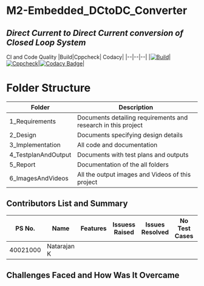 # **M2-Embedded_DCtoDC_Converter**

## ***Direct Current to Direct Current conversion of Closed Loop System***


CI and Code Quality
|Build|Cppcheck|	Codacy|
|--|--|--|
|[![Build](https://github.com/natrajsk007/M2-Embedded_DCtoDC_Converter/actions/workflows/compile.yml/badge.svg)](https://github.com/natrajsk007/M2-Embedded_DCtoDC_Converter/actions/workflows/compile.yml)|[![Cppcheck](https://github.com/natrajsk007/M2-Embedded_DCtoDC_Converter/actions/workflows/cppcheck.yml/badge.svg)](https://github.com/natrajsk007/M2-Embedded_DCtoDC_Converter/actions/workflows/cppcheck.yml)|[![Codacy Badge](https://app.codacy.com/project/badge/Grade/f1b28992797145e692d190e6a3915b8c)](https://www.codacy.com/gh/natrajsk007/M2-Embedded_DCtoDC_Converter/dashboard?utm_source=github.com&amp;utm_medium=referral&amp;utm_content=natrajsk007/M2-Embedded_DCtoDC_Converter&amp;utm_campaign=Badge_Grade)|

# Folder Structure
|Folder|	Description|
|--|--|
1_Requirements|	Documents detailing requirements and research in this project
2_Design|	Documents specifying design details
3_Implementation|	All code and documentation
4_TestplanAndOutput|	Documents with test plans and outputs
5_Report|	Documentation of the all folders
6_ImagesAndVideos|	All the output images and Videos of this project


## Contributors List and Summary
|PS No.|	Name|	Features|	Issuess Raised|	Issues Resolved|	No Test Cases|	Test Case Pass|
|--|--|--|--|--|--|--|
40021000|	Natarajan K  

## Challenges Faced and How Was It Overcame

